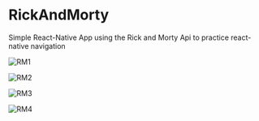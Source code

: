 # RickAndMorty

Simple React-Native App using the Rick and Morty Api to practice react-native navigation

![RM1](https://user-images.githubusercontent.com/84020433/192175818-2d9b35b3-ca1f-42d5-8cbd-74ba66438844.PNG)

![RM2](https://user-images.githubusercontent.com/84020433/192175821-1973b4f6-beb3-44c6-97a2-dab57357d971.PNG)

![RM3](https://user-images.githubusercontent.com/84020433/192175823-1be67e95-91ed-4ebb-984c-4d6305ec3a85.PNG)

![RM4](https://user-images.githubusercontent.com/84020433/192175824-a02a93f9-9eb8-4c23-b157-df8412c4270e.PNG)

